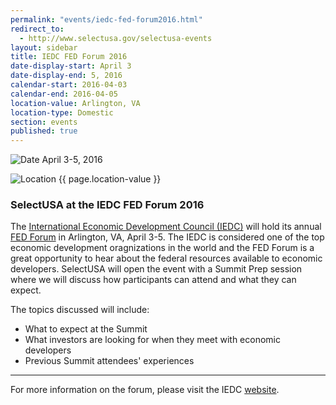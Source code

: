 ```yaml
---
permalink: "events/iedc-fed-forum2016.html"
redirect_to:
  - http://www.selectusa.gov/selectusa-events
layout: sidebar
title: IEDC FED Forum 2016
date-display-start: April 3
date-display-end: 5, 2016
calendar-start: 2016-04-03
calendar-end: 2016-04-05
location-value: Arlington, VA
location-type: Domestic
section: events
published: true
---
```



![Date](https://google.github.io/material-design-icons/action/svg/design/ic_event_24px.svg "Date") April 3-5, 2016

![Location](http://google.github.io/material-design-icons/social/svg/design/ic_location_city_24px.svg "Location") {{ page.location-value }}

### SelectUSA at the IEDC FED Forum 2016

The [International Economic Development Council (IEDC)](http://www.iedconline.org/) will hold its annual [FED Forum](http://www.iedcevents.org/FederalForum/index.html) in Arlington, VA, April 3-5. The IEDC is considered one of the top economic development oragnizations in the world and the FED Forum is a great opportunity to hear about the federal resources available to economic developers. SelectUSA will open the event with a Summit Prep session where we will discuss how participants can attend and what they can expect.

The topics discussed will include:

- What to expect at the Summit
- What investors are looking for when they meet with economic developers
- Previous Summit attendees' experiences

---

For more information on the forum, please visit the IEDC [website](http://www.iedcevents.org/FederalForum/index.html).

